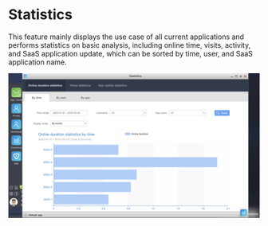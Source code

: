  # Statistics 

 This feature mainly displays the use case of all current applications and performs statistics on basic analysis, including online time, visits, activity, and SaaS application update, which can be sorted by time, user, and SaaS application name. 

 ![-w2020](../assets/dock_tongji.png) 